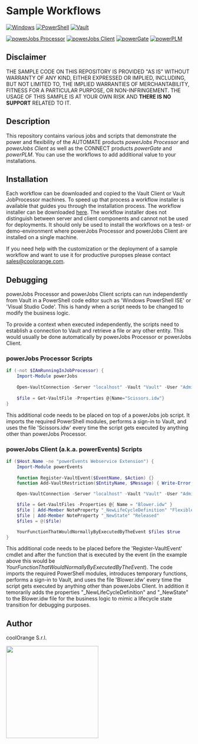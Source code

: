 # Sample Workflows

[![Windows](https://img.shields.io/badge/Platform-Windows-lightgray.svg)](https://www.microsoft.com/en-us/windows/)
[![PowerShell](https://img.shields.io/badge/PowerShell-5-blue.svg)](https://microsoft.com/PowerShell/)
[![Vault](https://img.shields.io/badge/Autodesk%20Vault-2022-yellow.svg)](https://www.autodesk.com/products/vault/)

[![powerJobs Processor](https://img.shields.io/badge/coolOrange%20powerJobs%20Processor-22-orange.svg)](https://www.coolorange.com/powerjobs)
[![powerJobs Client](https://img.shields.io/badge/coolOrange%20powerJobs%20Client-22-orange.svg)](https://www.coolorange.com/powerjobs)
[![powerGate](https://img.shields.io/badge/coolOrange%20powerGate-22-orange.svg)](https://www.coolorange.com/powergate)
[![powerPLM](https://img.shields.io/badge/coolOrange%20powerPLM-22-orange.svg)](https://www.coolorange.com/powerplm)

## Disclaimer

THE SAMPLE CODE ON THIS REPOSITORY IS PROVIDED "AS IS" WITHOUT WARRANTY OF ANY KIND, EITHER EXPRESSED OR IMPLIED, INCLUDING, BUT NOT LIMITED TO, THE IMPLIED WARRANTIES OF MERCHANTABILITY, FITNESS FOR A PARTICULAR PURPOSE, OR NON-INFRINGEMENT.
THE USAGE OF THIS SAMPLE IS AT YOUR OWN RISK AND **THERE IS NO SUPPORT** RELATED TO IT.

## Description

This repository contains various jobs and scripts that demonstrate the power and flexibility of the AUTOMATE products *powerJobs Processor* and *powerJobs Client* as well as the CONNECT products *powerGate* and *powerPLM*. You can use the workflows to add additional value to your installations.

## Installation

Each workflow can be downloaded and copied to the Vault Client or Vault JobProcessor machines. To speed up that process a workflow installer is available that guides you through the installation process. The workflow installer can be downloaded [here](https://github.com/coolOrangeLabs/sample-workflows/releases/latest).
The workflow installer does not distinguish between server and client components and cannot not be used for deployments. It should only be used to install the workflows on a test- or demo-environment where powerJobs Processor and powerJobs Client are installed on a single machine.

If you need help with the customization or the deployment of a sample workflow and want to use it for productive puropses please contact sales@coolorange.com.

## Debugging
powerJobs Processor and powerJobs Client scripts can run independently from Vault in a PowerShell code editor such as 'Windows PowerShell ISE' or 'Visual Studio Code'.
This is handy when a script needs to be changed to modify the business logic.

To provide a context when executed independently, the scripts need to establish a connection to Vault and retrieve a file or any other entity. This would usually be done automatically by powerJobs Processor or powerJobs Client.

### powerJobs Processor Scripts

```powershell
if (-not $IAmRunningInJobProcessor) {
    Import-Module powerJobs
    
    Open-VaultConnection -Server "localhost" -Vault "Vault" -User "Administrator" -Password ""
    
    $file = Get-VaultFile -Properties @{Name="Scissors.idw"}
}
```

This additional code needs to be placed on top of a powerJobs job script. It imports the required PowerShell modules, performs a sign-in to Vault, and uses the file 'Scissors.idw' every time the script gets executed by anything other than powerJobs Processor.

### powerJobs Client (a.k.a. powerEvents) Scripts

```powershell
if ($Host.Name -ne "powerEvents Webservice Extension") { 
    Import-Module powerEvents
    
    function Register-VaultEvent($EventName, $Action) {}
    function Add-VaultRestriction($EntityName, $Message) { Write-Error "$($EntityName): $($Message)" }

    Open-VaultConnection -Server "localhost" -Vault "Vault" -User "Administrator" -Password ""

    $file = Get-VaultFiles -Properties @{ Name = "Blower.idw" }
    $file | Add-Member NoteProperty "_NewLifeCycleDefinition" "Flexible Release Process"
    $file | Add-Member NoteProperty "_NewState" "Released"
    $files = @($file)

    YourFunctionThatWouldNormallyByExecutedByTheEvent $files $true
}
```

This additional code needs to be placed before the 'Register-VaultEvent' cmdlet and after the function that is executed by the event (in the example above this would be *YourFunctionThatWouldNormallyByExecutedByTheEvent*). The code imports the required PowerShell modules, introduces temporary functions, performs a sign-in to Vault, and uses the file 'Blower.idw' every time the script gets executed by anything other than powerJobs Client. In addition it temorarily adds the properties "_NewLifeCycleDefinition" and "_NewState" to the Blower.idw file for the business logic to mimic a lifecycle state transition for debugging purposes.

## Author
coolOrange S.r.l.

<img src="https://i.ibb.co/NmnmjDT/Logo-CO-Full-colore-RGB-short-Payoff.png" width="250">
